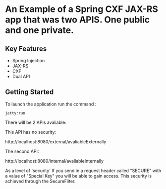 An Example of a Spring CXF JAX-RS app that was two APIS. One public and one private.
======================================================


Key Features
------------

-    Spring Injection
-    JAX-RS
-    CXF
-    Dual API


Getting Started
---------------

To launch the application run the command :

```
jetty:run
```

There will be 2 APIs avaliable:

This API has no security:

http://localhost:8080/external/avaliableExternally

The second API:

http://localhost:8080/internal/avaliableInternally

As a level of 'security' If you send in a request header called "SECURE" with a value of "Special Key" you will be able
to gain access. This security is achieved through the SecureFilter.


